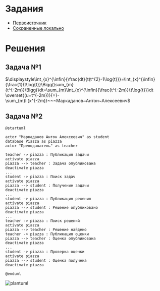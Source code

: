 # Задания
* [Первоисточник](https://github.com/true-grue/kisscm/blob/main/pract/pract6.md)
* [Сохраненные локально](tasks.md)

# Решения
## Задача №1
$\displaystyle\int_{x}^{\infin}{\frac{dt}{t(t^{2}-1\log{t}}}=\int_{x}^{\infin}{\frac{1}{t\log{t}}\Bigg(\sum_{m}{t^{-2m}}\Bigg)}dt=\sum_{m}\int_{x}^{\infin}{\frac{t^{-2m}}{t\log{t}}}dt \overset{(u=t^{-2m})}{=}-\sum_{m}li(x^{-2m)}~~~Маркаданов~Антон~Алексеевич$

## Задача №2
```plantuml
@startuml

actor "Маркаданов Антон Алексеевич" as student
database Piazza as piazza
actor "Преподаватель" as teacher

teacher -> piazza : Публикация задачи
activate piazza
piazza --> teacher : Задача опубликована
deactivate piazza
...
student -> piazza : Поиск задач
activate piazza
piazza --> student : Получение задачи
deactivate piazza
...
student -> piazza : Публикация решения
activate piazza
piazza --> student : Решение опубликовано
deactivate piazza
...
teacher -> piazza : Поиск решений
activate piazza
piazza --> teacher : Решение найдено
teacher -> piazza : Публикация оценки
piazza --> teacher : Оценка опубликована
deactivate piazza
...
student -> piazza : Проверка оценки
activate piazza
piazza --> student : Оценка получена
deactivate piazza

@enduml
```
![plantuml](https://github.com/user-attachments/assets/aebba34c-853b-47a6-9033-9ed95cfc3c88)